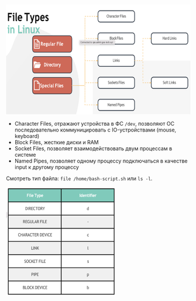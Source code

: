 <img src="screen1.png" width="700" height="300"><br>

- Character Files, отражают устройства в ФС `/dev`, позволяют ОС последовательно коммуницировать с IO-устройствами (mouse, keyboard)
- Block Files, жесткие диски и RAM
- Socket Files, позволяет взаимодействовать двум процессам в системе
- Named Pipes, позволяет одному процессу подключаться в качестве input к другому процессу

Смотреть тип файла: `file /home/bash-script.sh` или `ls -l`.

<img src="screen2.png" width="300" height="300"><br>